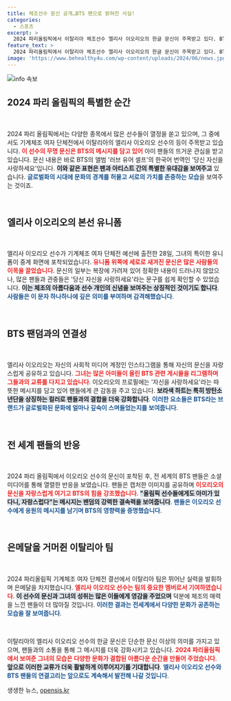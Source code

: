 ```yaml
---
title: 체조선수 문신 공개…BTS 팬으로 밝혀진 사실!
categories:
  - 스포츠
excerpt: >
  2024 파리올림픽에서 이탈리아 체조선수 엘리사 이오리오의 한글 문신이 주목받고 있다. BTS의 러브 유어 셀프 문구를 새긴 그녀는 아미의 열렬한 지지를 받고 있으며, 경기 후 SNS에서도 팬들과의 교감이 화제다.
feature_text: >
  2024 파리올림픽에서 이탈리아 체조선수 엘리사 이오리오의 한글 문신이 주목받고 있다. BTS의 러브 유어 셀프 문구를 새긴 그녀는 아미의 열렬한 지지를 받고 있으며, 경기 후 SNS에서도 팬들과의 교감이 화제다.
image: 'https://www.behealthy4u.com/wp-content/uploads/2024/06/news.jpg'
---
```


<p><img src="https://www.behealthy4u.com/wp-content/uploads/2024/06/news.jpg" alt="info 속보" /></p>

<h2 data-ke-size="size26">2024 파리 올림픽의 특별한 순간</h2>

<p data-ke-size="size16">&nbsp;</p>

<p>2024 파리 올림픽에서는 다양한 종목에서 많은 선수들이 열정을 쏟고 있으며, 그 중에서도 기계체조 여자 단체전에서 이탈리아의 엘리사 이오리오 선수의 등이 주목받고 있습니다. <b><span style="color: #ee2323;">이 선수의 무명 문신은 BTS의 메시지를 담고 있어</span></b> 아미 팬들의 뜨거운 관심을 받고 있습니다. 문신 내용은 바로 BTS의 앨범 '러브 유어 셀프'의 한국어 번역인 '당신 자신을 사랑하세요'입니다. <b><span style="background-color: #21538527;">이와 같은 표현은 팬과 아티스트 간의 특별한 유대감을 보여주고</span></b> 있습니다. <b><span style="color: #1a5490;">글로벌화의 시대에 문화의 경계를 허물고 서로의 가치를 존중하는 모습</span></b>을 보여주는 것이죠. </p>

<p data-ke-size="size16">&nbsp;</p>

<h2 data-ke-size="size26">엘리사 이오리오의 본선 유니폼</h2>

<p data-ke-size="size16">&nbsp;</p>

<p>엘리사 이오리오 선수가 기계체조 여자 단체전 예선에 출전한 28일, 그녀의 특이한 유니폼이 중계 화면에 포착되었습니다. <b><span style="color: #ee2323;">유니폼 위쪽에 세로로 새겨진 문신은 많은 사람들의 이목을 끌었습니다</span></b>. 문신의 일부는 복장에 가려져 있어 정확한 내용이 드러나지 않았으나, 많은 팬들과 관중들은 '당신 자신을 사랑하세요'라는 문구를 쉽게 확인할 수 있었습니다. <b><span style="background-color: #21538527;">이는 체조의 아름다움과 선수 개인의 신념을 보여주는 상징적인 것이기도 합니다</span></b>. <b><span style="color: #1a5490;">사람들은 이 문자 하나하나에 깊은 의미를 부여하며 감격해했습니다</span></b>.</p>

<p data-ke-size="size16">&nbsp;</p>

<h2 data-ke-size="size26">BTS 팬덤과의 연결성</h2>

<p data-ke-size="size16">&nbsp;</p>

<p>엘리사 이오리오는 자신의 사회적 미디어 계정인 인스타그램을 통해 자신의 문신을 자랑스럽게 공유하고 있습니다. <b><span style="color: #ee2323;">그녀는 많은 아미들이 올린 BTS 관련 게시물을 리그램하며 그들과의 교류를 다지고 있습니다</span></b>. 이오리오의 프로필에는 '자신을 사랑하세요'라는 따뜻한 메시지를 담고 있어 팬들에게 큰 감동을 주고 있습니다. <b><span style="background-color: #21538527;">보라색 하트는 특히 방탄소년단을 상징하는 컬러로 팬들과의 결합을 더욱 강화합니다</span></b>. <b><span style="color: #1a5490;">이러한 요소들은 BTS라는 브랜드가 글로벌화된 문화에 얼마나 깊숙이 스며들었는지를 보여줍니다</span></b>.</p>

<p data-ke-size="size16">&nbsp;</p>

<h2 data-ke-size="size26">전 세계 팬들의 반응</h2>

<p data-ke-size="size16">&nbsp;</p>

<p>2024 파리 올림픽에서 이오리오 선수의 문신이 포착된 후, 전 세계의 BTS 팬들은 소셜 미디어를 통해 열렬한 반응을 보였습니다. 팬들은 캡처한 이미지를 공유하며 <b><span style="color: #ee2323;">이오리오의 문신을 자랑스럽게 여기고 BTS의 힘을 강조했습니다</span></b>. <b><span style="background-color: #21538527;">"올림픽 선수들에게도 아미가 있다니, 자랑스럽다"는 메시지는 팬덤의 강력한 결속력을 보여줍니다</span></b>. <b><span style="color: #1a5490;">팬들은 이오리오 선수에게 응원의 메시지를 남기며 BTS의 영향력을 증명했습니다</span></b>.</p>

<p data-ke-size="size16">&nbsp;</p>

<h2 data-ke-size="size26">은메달을 거머쥔 이탈리아 팀</h2>

<p data-ke-size="size16">&nbsp;</p>

<p>2024 파리올림픽 기계체조 여자 단체전 결선에서 이탈리아 팀은 뛰어난 실력을 발휘하며 은메달을 차지했습니다. <b><span style="color: #ee2323;">엘리사 이오리오 선수는 팀의 중요한 멤버로서 기여하였습니다</span></b>. <b><span style="background-color: #21538527;">이 선수의 문신과 그녀의 성취는 많은 이들에게 영감을 주었으며</span></b> 덕분에 체조의 매력을 느낀 팬들이 더 많아질 것입니다. <b><span style="color: #1a5490;">이러한 결과는 전세계에서 다양한 문화가 공존하는 모습을 잘 보여줍니다</span></b>.</p>

<p data-ke-size="size16">&nbsp;</p>

<p>이탈리아의 엘리사 이오리오 선수의 한글 문신은 단순한 문신 이상의 의미를 가지고 있으며, 팬들과의 소통을 통해 그 메시지를 더욱 강화시키고 있습니다. <b><span style="color: #ee2323;">2024 파리올림픽에서 보여준 그녀의 모습은 다양한 문화가 결합된 아름다운 순간을 만들어 주었습니다</span></b>. <b><span style="background-color: #21538527;">앞으로 이러한 교류가 더욱 활발하게 이루어지기를 기대합니다</span></b>. <b><span style="color: #1a5490;">엘리사 이오리오 선수와 BTS 팬들의 연결고리는 앞으로도 계속해서 발전해 나갈 것입니다</span></b>.</p>
생생한 뉴스, <a href="https://opensis.kr" rel="dofollow">opensis.kr</a>


